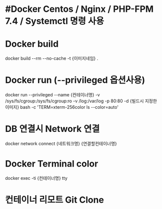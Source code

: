 <h1> #Docker Centos / Nginx / PHP-FPM 7.4 / Systemctl 명령 사용 </h1>

# Docker build
docker build --rm --no-cache -t {이미지네임} . 

# Docker run (--privileged 옵션사용)
docker run --privileged --name {컨테이너명} -v /sys/fs/cgroup:/sys/fs/cgroup:ro -v /log:/var/log -p 80:80 -d  {빌드시 지정한 이미지} bash -c 'TERM=xterm-256color ls --color=auto'


# DB 연결시 Network 연결
docker network connect {네트워크명} {연결할컨테이너명}

# Docker Terminal color
docker exec -ti {컨테이너명} tty

# 컨테이너 리모트 Git Clone